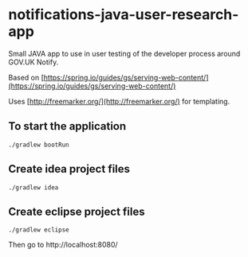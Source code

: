 # notifications-java-user-research-app
Small JAVA app to use in user testing of the developer process around GOV.UK Notify.


Based on [https://spring.io/guides/gs/serving-web-content/](https://spring.io/guides/gs/serving-web-content/)

Uses [http://freemarker.org/](http://freemarker.org/) for templating.

## To start the application
```
./gradlew bootRun
```

## Create idea project files
```
./gradlew idea
```

## Create eclipse project files
```
./gradlew eclipse
```

Then go to http://localhost:8080/
